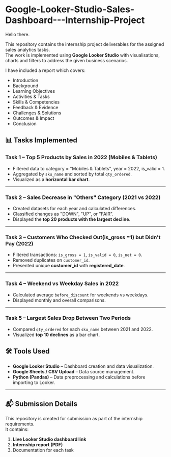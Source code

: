 # Google-Looker-Studio-Sales-Dashboard---Internship-Project
Hello there.

This repository contains the internship project deliverables for the assigned sales analytics tasks.  
The work is implemented using **Google Looker Studio** with visualisations, charts and filters to address the given business scenarios.
  
I have included a report which covers: 
- Introduction  
- Background  
- Learning Objectives  
- Activities & Tasks  
- Skills & Competencies  
- Feedback & Evidence  
- Challenges & Solutions  
- Outcomes & Impact  
- Conclusion  

## 📊 Tasks Implemented

### **Task 1 – Top 5 Products by Sales in 2022 (Mobiles & Tablets)**
- Filtered data to category = "Mobiles & Tablets", year = 2022, is_valid = 1.
- Aggregated by `sku_name` and sorted by total `qty_ordered`.
- Visualized as a **horizontal bar chart**.

---

### **Task 2 – Sales Decrease in "Others" Category (2021 vs 2022)**
- Created datasets for each year and calculated differences.
- Classified changes as "DOWN", "UP", or "FAIR".
- Displayed the **top 20 products with the largest decline**.

---

### **Task 3 – Customers Who Checked Out(is_gross =1) but Didn't Pay (2022)**
- Filtered transactions: `is_gross = 1`, `is_valid = 0`, `is_net = 0`.
- Removed duplicates on `customer_id`.
- Presented unique **customer_id** with **registered_date**.

---

### **Task 4 – Weekend vs Weekday Sales in 2022**
- Calculated average `before_discount` for weekends vs weekdays.
- Displayed monthly and overall comparisons.

---

### **Task 5 – Largest Sales Drop Between Two Periods**
- Compared `qty_ordered` for each `sku_name` between 2021 and 2022.
- Visualized **top 10 declines** as a bar chart.

## 🛠 Tools Used
- **Google Looker Studio** – Dashboard creation and data visualization.
- **Google Sheets / CSV Upload** – Data source management.
- **Python (Pandas)** – Data preprocessing and calculations before importing to Looker.

---

## 📬 Submission Details
This repository is created for submission as part of the internship requirements.  
It contains:
1. **Live Looker Studio dashboard link**
2. **Internship report (PDF)**
3. Documentation for each task
